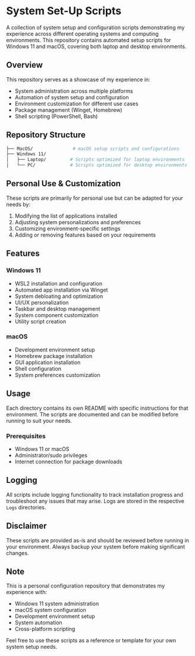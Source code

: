 # System Set-Up Scripts

A collection of system setup and configuration scripts demonstrating my experience across different operating systems and computing environments. This repository contains automated setup scripts for Windows 11 and macOS, covering both laptop and desktop environments.

## Overview

This repository serves as a showcase of my experience in:

- System administration across multiple platforms
- Automation of system setup and configuration
- Environment customization for different use cases
- Package management (Winget, Homebrew)
- Shell scripting (PowerShell, Bash)

## Repository Structure

```bash
├── MacOS/               # macOS setup scripts and configurations
├── Windows 11/
│   ├── Laptop/         # Scripts optimized for laptop environments
│   └── PC/             # Scripts optimized for desktop environments
```

## Personal Use & Customization

These scripts are primarily for personal use but can be adapted for your needs by:

1. Modifying the list of applications installed
2. Adjusting system personalizations and preferences
3. Customizing environment-specific settings
4. Adding or removing features based on your requirements

## Features

### Windows 11

- WSL2 installation and configuration
- Automated app installation via Winget
- System debloating and optimization
- UI/UX personalization
- Taskbar and desktop management
- System component customization
- Utility script creation

### macOS

- Development environment setup
- Homebrew package installation
- GUI application installation
- Shell configuration
- System preferences customization

## Usage

Each directory contains its own README with specific instructions for that environment. The scripts are documented and can be modified before running to suit your needs.

### Prerequisites

- Windows 11 or macOS
- Administrator/sudo privileges
- Internet connection for package downloads

## Logging

All scripts include logging functionality to track installation progress and troubleshoot any issues that may arise. Logs are stored in the respective `Logs` directories.

## Disclaimer

These scripts are provided as-is and should be reviewed before running in your environment. Always backup your system before making significant changes.

## Note

This is a personal configuration repository that demonstrates my experience with:

- Windows 11 system administration
- macOS system configuration
- Development environment setup
- System automation
- Cross-platform scripting

Feel free to use these scripts as a reference or template for your own system setup needs.

